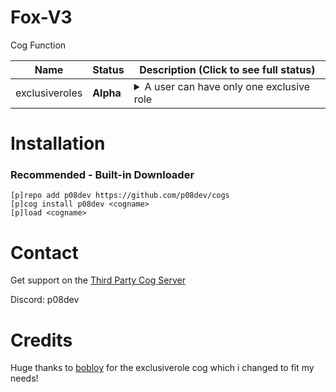 # Fox-V3

Cog Function

| Name | Status | Description (Click to see full status)
| --- | --- | --- |
| exclusiveroles | **Alpha** | <details><summary>A user can have only one exclusive role</summary>- The last exclusive role added remains.<br>- Other exclusive roles are removed.<br>- Normal (non-exclusive) roles are retained.</details> |

# Installation
### Recommended - Built-in Downloader
```
[p]repo add p08dev https://github.com/p08dev/cogs
[p]cog install p08dev <cogname>
[p]load <cogname>
```

# Contact
Get support on the [Third Party Cog Server](https://discord.gg/GET4DVk)

Discord: p08dev

# Credits

Huge thanks to [bobloy](https://github.com/bobloy) for the exclusiverole cog which i changed to fit my needs!
